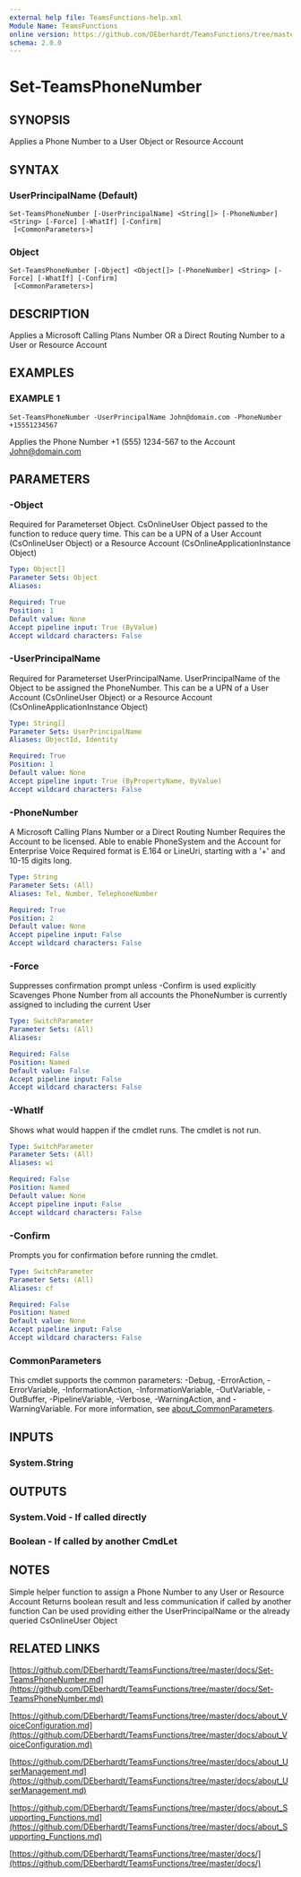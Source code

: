 ```yaml
---
external help file: TeamsFunctions-help.xml
Module Name: TeamsFunctions
online version: https://github.com/DEberhardt/TeamsFunctions/tree/master/docs/Set-TeamsPhoneNumber.md
schema: 2.0.0
---
```


# Set-TeamsPhoneNumber

## SYNOPSIS
Applies a Phone Number to a User Object or Resource Account

## SYNTAX

### UserPrincipalName (Default)
```
Set-TeamsPhoneNumber [-UserPrincipalName] <String[]> [-PhoneNumber] <String> [-Force] [-WhatIf] [-Confirm]
 [<CommonParameters>]
```

### Object
```
Set-TeamsPhoneNumber [-Object] <Object[]> [-PhoneNumber] <String> [-Force] [-WhatIf] [-Confirm]
 [<CommonParameters>]
```

## DESCRIPTION
Applies a Microsoft Calling Plans Number OR a Direct Routing Number to a User or Resource Account

## EXAMPLES

### EXAMPLE 1
```
Set-TeamsPhoneNumber -UserPrincipalName John@domain.com -PhoneNumber +15551234567
```

Applies the Phone Number +1 (555) 1234-567 to the Account John@domain.com

## PARAMETERS

### -Object
Required for Parameterset Object.
CsOnlineUser Object passed to the function to reduce query time.
This can be a UPN of a User Account (CsOnlineUser Object) or a Resource Account (CsOnlineApplicationInstance Object)

```yaml
Type: Object[]
Parameter Sets: Object
Aliases:

Required: True
Position: 1
Default value: None
Accept pipeline input: True (ByValue)
Accept wildcard characters: False
```

### -UserPrincipalName
Required for Parameterset UserPrincipalName.
UserPrincipalName of the Object to be assigned the PhoneNumber.
This can be a UPN of a User Account (CsOnlineUser Object) or a Resource Account (CsOnlineApplicationInstance Object)

```yaml
Type: String[]
Parameter Sets: UserPrincipalName
Aliases: ObjectId, Identity

Required: True
Position: 1
Default value: None
Accept pipeline input: True (ByPropertyName, ByValue)
Accept wildcard characters: False
```

### -PhoneNumber
A Microsoft Calling Plans Number or a Direct Routing Number
Requires the Account to be licensed.
Able to enable PhoneSystem and the Account for Enterprise Voice
Required format is E.164 or LineUri, starting with a '+' and 10-15 digits long.

```yaml
Type: String
Parameter Sets: (All)
Aliases: Tel, Number, TelephoneNumber

Required: True
Position: 2
Default value: None
Accept pipeline input: False
Accept wildcard characters: False
```

### -Force
Suppresses confirmation prompt unless -Confirm is used explicitly
Scavenges Phone Number from all accounts the PhoneNumber is currently assigned to including the current User

```yaml
Type: SwitchParameter
Parameter Sets: (All)
Aliases:

Required: False
Position: Named
Default value: False
Accept pipeline input: False
Accept wildcard characters: False
```

### -WhatIf
Shows what would happen if the cmdlet runs.
The cmdlet is not run.

```yaml
Type: SwitchParameter
Parameter Sets: (All)
Aliases: wi

Required: False
Position: Named
Default value: None
Accept pipeline input: False
Accept wildcard characters: False
```

### -Confirm
Prompts you for confirmation before running the cmdlet.

```yaml
Type: SwitchParameter
Parameter Sets: (All)
Aliases: cf

Required: False
Position: Named
Default value: None
Accept pipeline input: False
Accept wildcard characters: False
```

### CommonParameters
This cmdlet supports the common parameters: -Debug, -ErrorAction, -ErrorVariable, -InformationAction, -InformationVariable, -OutVariable, -OutBuffer, -PipelineVariable, -Verbose, -WarningAction, and -WarningVariable. For more information, see [about_CommonParameters](http://go.microsoft.com/fwlink/?LinkID=113216).

## INPUTS

### System.String
## OUTPUTS

### System.Void - If called directly
### Boolean - If called by another CmdLet
## NOTES
Simple helper function to assign a Phone Number to any User or Resource Account
Returns boolean result and less communication if called by another function
Can be used providing either the UserPrincipalName or the already queried CsOnlineUser Object

## RELATED LINKS

[https://github.com/DEberhardt/TeamsFunctions/tree/master/docs/Set-TeamsPhoneNumber.md](https://github.com/DEberhardt/TeamsFunctions/tree/master/docs/Set-TeamsPhoneNumber.md)

[https://github.com/DEberhardt/TeamsFunctions/tree/master/docs/about_VoiceConfiguration.md](https://github.com/DEberhardt/TeamsFunctions/tree/master/docs/about_VoiceConfiguration.md)

[https://github.com/DEberhardt/TeamsFunctions/tree/master/docs/about_UserManagement.md](https://github.com/DEberhardt/TeamsFunctions/tree/master/docs/about_UserManagement.md)

[https://github.com/DEberhardt/TeamsFunctions/tree/master/docs/about_Supporting_Functions.md](https://github.com/DEberhardt/TeamsFunctions/tree/master/docs/about_Supporting_Functions.md)

[https://github.com/DEberhardt/TeamsFunctions/tree/master/docs/](https://github.com/DEberhardt/TeamsFunctions/tree/master/docs/)

